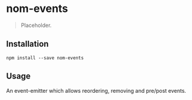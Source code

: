nom-events
=======

> Placeholder.

Installation
------------

```
npm install --save nom-events
```

Usage
-----
An event-emitter which allows reordering, removing and pre/post events.
